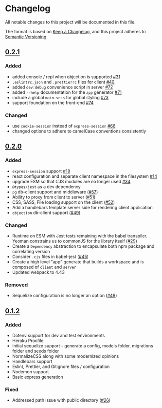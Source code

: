 # Changelog

All notable changes to this project will be documented in this file.

The format is based on [Keep a Changelog](https://keepachangelog.com/en/1.0.0/),
and this project adheres to [Semantic Versioning](https://semver.org/spec/v2.0.0.html).

## [0.2.1](https://github.com/LaunchAcademy/generator-engage/releases/tag/v0.2.1)

### Added

- added console / repl when objection is supported [#31](https://github.com/LaunchAcademy/generator-engage/issues/40)
- `.eslintrc.json` and `.prettierrc` files for client [#40](https://github.com/LaunchAcademy/generator-engage/issues/40)
- added `dev:debug` convenience script in server [#72](https://github.com/LaunchAcademy/generator-engage/issues/72)
- added `--help` documentation for the `app` generator [#71](https://github.com/LaunchAcademy/generator-engage/issues/71)
- include a global `main.scss` for global styling [#73](https://github.com/LaunchAcademy/generator-engage/issues/73)
- support foundation on the front-end [#74](https://github.com/LaunchAcademy/generator-engage/issues/73)

### Changed

- use `cookie-session` instead of `express-session` [#66](https://github.com/LaunchAcademy/generator-engage/issues/66)
- changed options to adhere to camelCase conventions consistently

## [0.2.0](https://github.com/LaunchAcademy/generator-engage/releases/tag/v0.2.0)

### Added

- `express-session` support [#18](https://github.com/LaunchAcademy/generator-engage/issues/18)
- react configuration and separate client namespace in the filesystem [#14](https://github.com/LaunchAcademy/generator-engage/issues/18)
- upgrade ESM so that CJS modules are no longer used [#34](https://github.com/LaunchAcademy/generator-engage/issues/34)
- `@types/jest` as a dev dependency
- `pg` db-client support and middleware ([#57](https://github.com/LaunchAcademy/generator-engage/issues/57))
- Ability to proxy from client to server ([#51](https://github.com/LaunchAcademy/generator-engage/issues/51))
- CSS, SASS, File loading support on the client ([#52](https://github.com/LaunchAcademy/generator-engage/issues/52))
- Add a handlebars template server side for rendering client application
- `objection` db-client support ([#49](https://github.com/LaunchAcademy/generator-engage/issues/49))

### Changed

- Runtime on ESM with Jest tests remaining with the babel transpiler. Yeoman constrains us to commonJS for the library itself ([#29](https://github.com/LaunchAcademy/generator-engage/issues/29))
- Create a `Dependency` abstraction to encapsulate both npm package and correlating version
- Consider `.cjs` files in babel-jest ([#45](https://github.com/LaunchAcademy/generator-engage/issues/45))
- Create a high level "app" generate that builds a workspace and is composed of `client` and `server`
- Updated webpack to 4.43

### Removed

- Sequelize configuration is no longer an option ([#48](https://github.com/LaunchAcademy/generator-engage/issues/48))

## [0.1.2](https://github.com/LaunchAcademy/generator-engage/releases/tag/v0.1.2)

### Added

- Dotenv support for dev and test environments
- Heroku Procfile
- Initial sequelize support - generate a config, models folder, migrations folder and seeds folder
- NormalizeCSS along with some modernized opinions
- Handlebars support
- Eslint, Prettier, and Gitignore files / configuration
- Nodemon support
- Basic express generation

### Fixed

- Addressed path issue with public directory ([#26](https://github.com/LaunchAcademy/generator-engage/issues/26))
